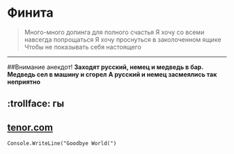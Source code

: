 # Финита
>Много-много допинга для полного счастья
>Я хочу со всеми навсегда попрощаться
>Я хочу проснуться в заколоченном ящике
>Чтобы не показывать себя настоящего
---
##Внимание анекдот!
**Заходят русский, немец и медведь в бар.**
**Медведь сел в машину и сгорел**
**А русский и немец засмеялись так неприятно**

:trollface: гы
---
[tenor.com](https://tenor.com/view/cat-headphones-bop-dance-gif-17298522)
---
```
Console.WriteLine("Goodbye World(")
```
